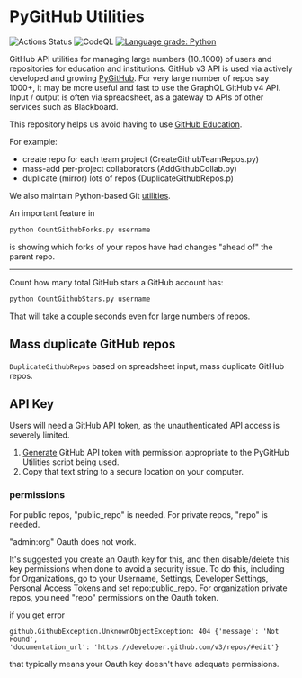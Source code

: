 # PyGitHub Utilities

![Actions Status](https://github.com/scivision/pygithub-utils/workflows/ci/badge.svg)
![CodeQL](https://github.com/scivision/pygithub-utils/workflows/CodeQL/badge.svg)
[![Language grade: Python](https://img.shields.io/lgtm/grade/python/g/scivision/pygithub-utils.svg?logo=lgtm&logoWidth=18)](https://lgtm.com/projects/g/scivision/pygithub-utils/context:python)

GitHub API utilities for managing large numbers (10..1000) of users and repositories for education and institutions.
GitHub v3 API is used via actively developed and growing
[PyGitHub](https://pypi.org/project/PyGithub/).
For very large number of repos say 1000+, it may be more useful and fast to use the GraphQL GitHub v4 API.
Input / output is often via spreadsheet, as a gateway to APIs of other services such as Blackboard.

This repository helps us avoid having to use
[GitHub Education](https://education.github.com/).

For example:

* create repo for each team project (CreateGithubTeamRepos.py)
* mass-add per-project collaborators (AddGithubCollab.py)
* duplicate (mirror) lots of repos (DuplicateGithubRepos.p)

We also maintain Python-based Git
[utilities](https://github.com/scivision/gitutils).

An important feature in

```sh
python CountGithubForks.py username
```
is showing which forks of your repos have had changes "ahead of" the parent repo.

---

Count how many total GitHub stars a GitHub account has:

```sh
python CountGithubStars.py username
```

That will take a couple seconds even for large numbers of repos.


## Mass duplicate GitHub repos

`DuplicateGithubRepos`
based on spreadsheet input, mass duplicate GitHub repos.

## API Key

Users will need a GitHub API token, as the unauthenticated API access is severely limited.

1. [Generate](https://github.com/settings/tokens) GitHub API token with permission appropriate to the PyGitHub Utilities script being used.
2. Copy that text string to a secure location on your computer.

### permissions

For public repos, "public_repo" is needed.
For private repos, "repo" is needed.

"admin:org" Oauth does not work.

It's suggested you create an Oauth key for this, and then disable/delete this key permissions when done
to avoid a security issue.
To do this, including for Organizations, go to your
Username, Settings, Developer Settings, Personal Access Tokens and set repo:public_repo.
For organization private repos, you need "repo" permissions on the Oauth token.

if you get error

```
github.GithubException.UnknownObjectException: 404 {'message': 'Not Found',
'documentation_url': 'https://developer.github.com/v3/repos/#edit'}
```

that typically means your Oauth key doesn't have adequate permissions.
